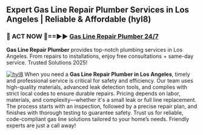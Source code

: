 ## Expert Gas Line Repair Plumber Services in Los Angeles | Reliable & Affordable (hyl8)  

<h3>🚿 ACT NOW 🌟==►► <a href="https://tinyurl.com/2ne6vx2x" rel="nofollow">Gas Line Repair Plumber 24/7</a></h3>

**Gas Line Repair Plumber** provides top-notch plumbing services in Los Angeles. From repairs to installations, enjoy free consultations + same-day service. Trusted Solutions 2025!

[![hyl8](https://i.imgur.com/4PFF4AK.jpeg)](https://tinyurl.com/2ne6vx2x)
When you need a **Gas Line Repair Plumber in Los Angeles**, timely and professional service is critical for safety and efficiency. Our team uses high-quality materials, advanced leak detection tools, and complies with strict local codes to ensure durable repairs. Pricing depends on labor, materials, and complexity—whether it's a small leak or full line replacement. The process starts with an inspection, followed by a precise repair plan, and finishes with thorough testing to guarantee safety. Trust us for reliable, code-compliant gas line solutions tailored to your home’s needs. Friendly experts are just a call away!